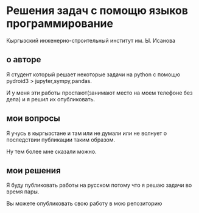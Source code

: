 # Решения задач с помощю языков программирование

Кыргызский инженерно-строительный институт им. Ы. Исанова

## о авторе

Я студент который решает некоторые задачи на python с помощю pydroid3 > jupyter,sympy,pandas.

И у меня эти работы простают(занимают место на моем телефоне без дела) и я решил их опубликовать.

## мои вопросы 

Я учусь в кыргызстане и там или не думали или не волнует о последствии публикации таким образом.

Ну тем более мне сказали можно.

## мои решения

Я буду публиковать работы на русском потому что я решаю задачи во время пары.

Вы можете опубликовать свою работу в мою репозиторию

